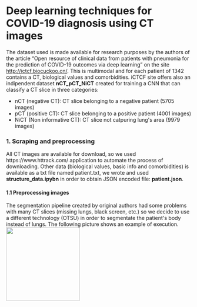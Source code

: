 # Deep learning techniques for COVID-19 diagnosis using CT images

The dataset used is made available for research purposes by the authors of the article “Open resource of clinical data from patients with pneumonia for the prediction of COVID-19 outcomes via deep learning” on the site http://ictcf.biocuckoo.cn/. This is multimodal and for each patient of 1342 contains a CT, biological values and comorbidities. 
iCTCF site offers also an indipendent dataset <b>nCT_pCT_NiCT</b> created for training a CNN that can classify a CT slice in three categories:
<ul>
  <li>nCT (negative CT): CT slice belonging to a negative patient (5705 images)</li>
  <li>pCT (positive CT): CT slice belonging to a positive patient (4001 images)</li>
  <li>NiCT (Non informative CT): CT slice not catpuring lung's area (9979 images)</li>
</ul>

<h3>1. Scraping and preprocessing</h3>
All CT images are available for download, so we used https://www.httrack.com/ application to automate the process of downloading. Other data (biological values, basic info and comorbidities) is available as a txt file named patient.txt, we wrote and used <b>structure_data.ipybn</b> in order to obtain JSON encoded file: <b>patient.json</b>.
<h4>1.1 Preprocessing images</h4>
The segmentation pipeline created by original authors had some problems with many CT slices (missing lungs, black screen, etc.) so we decide to use a different technology (OTSU) in order to segmentate the patient's body instead of lungs. The following picture shows an example of execution.

<img width="200px" src="https://user-images.githubusercontent.com/32338761/132377979-ee6d297c-d253-47af-bd78-2fe506b70368.JPG">
